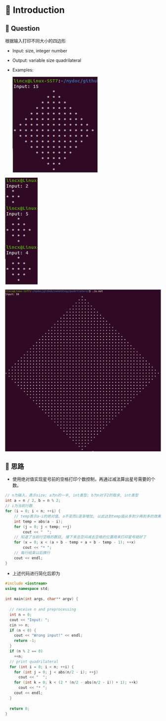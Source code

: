 # 📕 Introduction

## 🤔 Question

根据输入打印不同大小的四边形

* Input: size, integer number
* Output: variable size quadrilateral

* Examples:

  ![ex01](./example01.png)

![ex02](./example02.png)

![ex03](./example03.png)



## 🧐 思路

* 使用绝对值实现星号前的空格打印个数控制，再通过减法算出星号需要的个数。

```c++
// n为输入，表示size; a为n的一半, int类型; b为n对于2的取余, int类型
int a = n / 2, b = n % 2;
// i为当前行数
for (i = 0; i < n; ++i) {
    // temp表示a-i的绝对值, a不变而i逐渐增加, 以此达到temp值从多到少再到多的效果。
    int temp = abs(a - i);
    for (j = 0; j < temp; ++j)
        cout << "  ";
    // 知道了当前行空格的数目, 接下来总空间减去空格的位置用来打印星号就好了
    for (x = 0; x < (a + b - temp + a + b - temp - 1); ++x)
        cout << "* ";
    // 每行结束以后换行
    cout << endl;
}
```

* 上述代码进行简化后即为

```c++
#include <iostream>
using namespace std;

int main(int args, char** argv) {

  // receive n and preprocessing
  int n = 0;
  cout << "Input: ";
  cin >> n;
  if (n < 0) {
    cout << "Wrong input!" << endl;
    return -1;
  }
  if (n % 2 == 0)
    ++n;
  // print quadrilateral
  for (int i = 0; i < n; ++i) {
    for (int j = 0; j < abs(n/2 - i); ++j)
      cout << "  ";
    for (int k = 0; k < (2 * (n/2 - abs(n/2 - i)) + 1); ++k)
      cout << "* ";
    cout << endl;
  }

  return 0;
}
```

